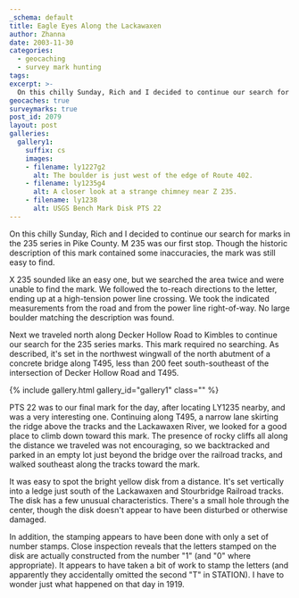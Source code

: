 ```yaml
---
_schema: default
title: Eagle Eyes Along the Lackawaxen
author: Zhanna
date: 2003-11-30
categories:
  - geocaching
  - survey mark hunting
tags:
excerpt: >- 
  On this chilly Sunday, Rich and I decided to continue our search for marks in the 235 series in Pike County.
geocaches: true
surveymarks: true
post_id: 2079
layout: post
galleries:
  gallery1:
    suffix: cs
    images:
    - filename: ly1227g2
      alt: The boulder is just west of the edge of Route 402.
    - filename: ly1235g4
      alt: A closer look at a strange chimney near Z 235.
    - filename: ly1238
      alt: USGS Bench Mark Disk PTS 22        
---
```


On this chilly Sunday, Rich and I decided to continue our search for marks in the 235 series in Pike County. M 235 was our first stop. Though the historic description of this mark contained some inaccuracies, the mark was still easy to find. 

X 235 sounded like an easy one, but we searched the area twice and were unable to find the mark. We followed the to-reach directions to the letter, ending up at a high-tension power line crossing. We took the indicated measurements from the road and from the power line right-of-way. No large boulder matching the description was found.

Next we traveled north along Decker Hollow Road to Kimbles to continue our search for the 235 series marks. This mark required no searching. As described, it's set in the northwest wingwall of the north abutment of a concrete bridge along T495, less than 200 feet south-southeast of the intersection of Decker Hollow Road and T495. 

{% include gallery.html gallery_id="gallery1" class="" %}

PTS 22 was to our final mark for the day, after locating LY1235 nearby, and was a very interesting one. Continuing along T495, a narrow lane skirting the ridge above the tracks and the Lackawaxen River, we looked for a good place to climb down toward this mark. The presence of rocky cliffs all along the distance we traveled was not encouraging, so we backtracked and parked in an empty lot just beyond the bridge over the railroad tracks, and walked southeast along the tracks toward the mark. 

It was easy to spot the bright yellow disk from a distance. It's set vertically into a ledge just south of the Lackawaxen and Stourbridge Railroad tracks. The disk has a few unusual characteristics. There's a small hole through the center, though the disk doesn't appear to have been disturbed or otherwise damaged. 

In addition, the stamping appears to have been done with only a set of number stamps. Close inspection reveals that the letters stamped on the disk are actually constructed from the number "1" (and "0" where appropriate). It appears to have taken a bit of work to stamp the letters (and apparently they accidentally omitted the second "T" in STATION). I have to wonder just what happened on that day in 1919.

